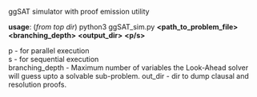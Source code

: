 ggSAT simulator with proof emission utility  

**usage**: (*from top dir*) python3 ggSAT\_sim.py **\<path\_to\_problem\_file\>** **\<branching\_depth\>** **\<output\_dir\>** **\<p/s\>**   

p - for parallel execution  
s - for sequential execution  
branching_depth - Maximum number of variables the Look-Ahead solver will guess upto a solvable sub-problem.
out_dir - dir to dump clausal and resolution proofs.
